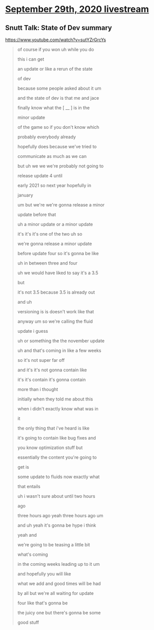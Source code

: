 # [September 29th, 2020 livestream](../2020-09-29.md)
## Snutt Talk: State of Dev summary
https://www.youtube.com/watch?v=sutYZrGrcYs
> of course if you won uh while you do
> 
> this i can get
> 
> an update or like a rerun of the state
> 
> of dev
> 
> because some people asked about it um
> 
> and the state of dev is that me and jace
> 
> finally know what the [ __ ] is in the
> 
> minor update
> 
> of the game so if you don't know which
> 
> probably everybody already
> 
> hopefully does because we've tried to
> 
> communicate as much as we can
> 
> but uh we we we're probably not going to
> 
> release update 4 until
> 
> early 2021 so next year hopefully in
> 
> january
> 
> um but we're we're gonna release a minor
> 
> update before that
> 
> uh a minor update or a minor update
> 
> it's it's it's one of the two uh so
> 
> we're gonna release a minor update
> 
> before update four so it's gonna be like
> 
> uh in between three and four
> 
> uh we would have liked to say it's a 3.5
> 
> but
> 
> it's not 3.5 because 3.5 is already out
> 
> and uh
> 
> versioning is is doesn't work like that
> 
> anyway um so we're calling the fluid
> 
> update i guess
> 
> uh or something the the november update
> 
> uh and that's coming in like a few weeks
> 
> so it's not super far off
> 
> and it's it's not gonna contain like
> 
> it's it's contain it's gonna contain
> 
> more than i thought
> 
> initially when they told me about this
> 
> when i didn't exactly know what was in
> 
> it
> 
> the only thing that i've heard is like
> 
> it's going to contain like bug fixes and
> 
> you know optimization stuff but
> 
> essentially the content you're going to
> 
> get is
> 
> some update to fluids now exactly what
> 
> that entails
> 
> uh i wasn't sure about until two hours
> 
> ago
> 
> three hours ago yeah three hours ago um
> 
> and uh yeah it's gonna be hype i think
> 
> yeah and
> 
> we're going to be teasing a little bit
> 
> what's coming
> 
> in the coming weeks leading up to it um
> 
> and hopefully you will like
> 
> what we add and good times will be had
> 
> by all but we're all waiting for update
> 
> four like that's gonna be
> 
> the juicy one but there's gonna be some
> 
> good stuff
> 
